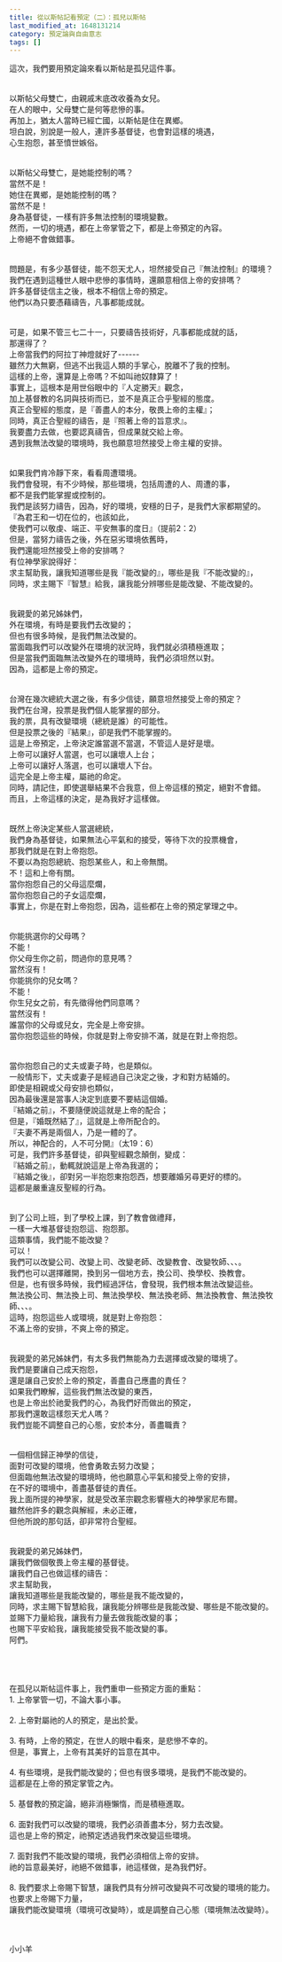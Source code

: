 ```yaml
---
title: 從以斯帖記看預定（二）：孤兒以斯帖
last_modified_at: 1648131214
category: 預定論與自由意志
tags: []
---
```


<div>這次，我們要用預定論來看以斯帖是孤兒這件事。</div>
<div> </div>
<div> </div>
<div>以斯帖父母雙亡，由親戚末底改收養為女兒。</div>
<div>在人的眼中，父母雙亡是何等悲慘的事。</div>
<div>再加上，猶太人當時已經亡國，以斯帖是住在異鄉。</div>
<div>坦白說，別說是一般人，連許多基督徒，也會對這樣的境遇，</div>
<div>心生抱怨，甚至憤世嫉俗。</div>
<div> </div>
<div> </div>
<div>以斯帖父母雙亡，是她能控制的嗎？</div>
<div>當然不是！</div>
<div>她住在異鄉，是她能控制的嗎？</div>
<div>當然不是！</div>
<div>身為基督徒，一樣有許多無法控制的環境變數。</div>
<div>然而，一切的境遇，都在上帝掌管之下，都是上帝預定的內容。</div>
<div>上帝絕不會做錯事。</div>
<div> </div>
<div> </div>
<div>問題是，有多少基督徒，能不怨天尤人，坦然接受自己『無法控制』的環境？</div>
<div>我們在遇到這種世人眼中悲慘的事情時，還願意相信上帝的安排嗎？</div>
<div>許多基督徒信主之後，根本不相信上帝的預定。</div>
<div>他們以為只要憑藉禱告，凡事都能成就。</div>
<div> </div>
<div> </div>
<div>可是，如果不管三七二十一，只要禱告技術好，凡事都能成就的話，</div>
<div>那還得了？</div>
<div>上帝當我們的阿拉丁神燈就好了------</div>
<div>雖然力大無窮，但逃不出我這人類的手掌心，脫離不了我的控制。</div>
<div>這樣的上帝，還算是上帝嗎？不如叫祂奴隸算了！</div>
<div>事實上，這根本是用世俗眼中的『人定勝天』觀念，</div>
<div>加上基督教的名詞與技術而已，並不是真正合乎聖經的態度。</div>
<div>真正合聖經的態度，是『善盡人的本分，敬畏上帝的主權』；</div>
<div>同時，真正合聖經的禱告，是『照著上帝的旨意求』。</div>
<div>我要盡力去做，也要認真禱告，但成果就交給上帝。</div>
<div>遇到我無法改變的環境時，我也願意坦然接受上帝主權的安排。</div>
<div> </div>
<div> </div>
<div>如果我們肯冷靜下來，看看周遭環境。</div>
<div>我們會發現，有不少時候，那些環境，包括周遭的人、周遭的事，</div>
<div>都不是我們能掌握或控制的。</div>
<div>我們是該努力禱告，因為，好的環境，安穩的日子，是我們大家都期望的。</div>
<div>『為君王和一切在位的，也該如此，</div>
<div>使我們可以敬虔、端正、平安無事的度日』（提前2：2）</div>
<div>但是，當努力禱告之後，外在惡劣環境依舊時，</div>
<div>我們還能坦然接受上帝的安排嗎？</div>
<div>有位神學家說得好：</div>
<div>求主幫助我，讓我知道哪些是我『能改變的』，哪些是我『不能改變的』，</div>
<div>同時，求主賜下『智慧』給我，讓我能分辨哪些是能改變、不能改變的。</div>
<div> </div>
<div> </div>
<div>我親愛的弟兄姊妹們，</div>
<div>外在環境，有時是要我們去改變的；</div>
<div>但也有很多時候，是我們無法改變的。</div>
<div>當面臨我們可以改變外在環境的狀況時，我們就必須積極進取；</div>
<div>但是當我們面臨無法改變外在的環境時，我們必須坦然以對。</div>
<div>因為，這都是上帝的預定。</div>
<div> </div>
<div> </div>
<div>台灣在幾次總統大選之後，有多少信徒，願意坦然接受上帝的預定？</div>
<div>我們在台灣，投票是我們個人能掌握的部分。</div>
<div>我的票，具有改變環境（總統是誰）的可能性。</div>
<div>但是投票之後的『結果』，卻是我們不能掌握的。</div>
<div>這是上帝預定，上帝決定誰當選不當選，不管這人是好是壞。</div>
<div>上帝可以讓好人當選，也可以讓壞人上台；</div>
<div>上帝可以讓好人落選，也可以讓壞人下台。</div>
<div>這完全是上帝主權，屬祂的命定。</div>
<div>同時，請記住，即使選舉結果不合我意，但上帝這樣的預定，絕對不會錯。</div>
<div>而且，上帝這樣的決定，是為我好才這樣做。</div>
<div> </div>
<div> </div>
<div>既然上帝決定某些人當選總統，</div>
<div>我們身為基督徒，如果無法心平氣和的接受，等待下次的投票機會，</div>
<div>那我們就是在對上帝抱怨。</div>
<div>不要以為抱怨總統、抱怨某些人，和上帝無關。</div>
<div>不！這和上帝有關。</div>
<div>當你抱怨自己的父母這麼爛，</div>
<div>當你抱怨自己的子女這麼爛，</div>
<div>事實上，你是在對上帝抱怨，因為，這些都在上帝的預定掌理之中。</div>
<div> </div>
<div> </div>
<div>你能挑選你的父母嗎？</div>
<div>不能！</div>
<div>你父母生你之前，問過你的意見嗎？</div>
<div>當然沒有！</div>
<div>你能挑你的兒女嗎？</div>
<div>不能！</div>
<div>你生兒女之前，有先徵得他們同意嗎？</div>
<div>當然沒有！</div>
<div>誰當你的父母或兒女，完全是上帝安排。</div>
<div>當你抱怨這些的時候，你就是對上帝安排不滿，就是在對上帝抱怨。</div>
<div> </div>
<div> </div>
<div>當你抱怨自己的丈夫或妻子時，也是類似。</div>
<div>一般情形下，丈夫或妻子是經過自己決定之後，才和對方結婚的。</div>
<div>即使是相親或父母安排也類似，</div>
<div>因為最後還是當事人決定到底要不要結這個婚。</div>
<div>『結婚之前』，不要隨便說這就是上帝的配合；</div>
<div>但是，『婚既然結了』，這就是上帝所配合的。</div>
<div>『夫妻不再是兩個人，乃是一體的了。</div>
<div>所以，神配合的，人不可分開』（太19：6）</div>
<div>可是，我們許多基督徒，卻與聖經觀念顛倒，變成：</div>
<div>『結婚之前』，動輒就說這是上帝為我選的；</div>
<div>『結婚之後』，卻對另一半抱怨東抱怨西，想要離婚另尋更好的標的。</div>
<div>這都是嚴重違反聖經的行為。</div>
<div> </div>
<div> </div>
<div>到了公司上班，到了學校上課，到了教會做禮拜，</div>
<div>一樣一大堆基督徒抱怨這、抱怨那。</div>
<div>這類事情，我們能不能改變？</div>
<div>可以！</div>
<div>我們可以改變公司、改變上司、改變老師、改變教會、改變牧師、、、。</div>
<div>我們也可以選擇離開，換到另一個地方去，換公司、換學校、換教會。</div>
<div>但是，也有很多時候，我們經過評估，會發現，我們根本無法改變這些。</div>
<div>無法換公司、無法換上司、無法換學校、無法換老師、無法換教會、無法換牧師、、、。</div>
<div>這時，抱怨這些人或環境，就是對上帝抱怨：</div>
<div>不滿上帝的安排，不爽上帝的預定。</div>
<div> </div>
<div> </div>
<div>我親愛的弟兄姊妹們，有太多我們無能為力去選擇或改變的環境了。</div>
<div>我們是要讓自己成天抱怨，</div>
<div>還是讓自己安於上帝的預定，善盡自己應盡的責任？</div>
<div>如果我們瞭解，這些我們無法改變的東西，</div>
<div>也是上帝出於祂愛我們的心，為我們好而做出的預定，</div>
<div>那我們還敢這樣怨天尤人嗎？</div>
<div>我們豈能不調整自己的心態，安於本分，善盡職責？</div>
<div> </div>
<div> </div>
<div>一個相信歸正神學的信徒，</div>
<div>面對可改變的環境，他會勇敢去努力改變；</div>
<div>但面臨他無法改變的環境時，他也願意心平氣和接受上帝的安排，</div>
<div>在不好的環境中，善盡基督徒的責任。</div>
<div>我上面所提的神學家，就是受改革宗觀念影響極大的神學家尼布爾。</div>
<div>雖然他許多的觀念與解經，未必正確，</div>
<div>但他所說的那句話，卻非常符合聖經。</div>
<div> </div>
<div> </div>
<div>我親愛的弟兄姊妹們，</div>
<div>讓我們做個敬畏上帝主權的基督徒。</div>
<div>讓我們自己也做這樣的禱告：</div>
<div>求主幫助我，</div>
<div>讓我知道哪些是我能改變的，哪些是我不能改變的，</div>
<div>同時，求主賜下智慧給我，讓我能分辨哪些是我能改變、哪些是不能改變的。</div>
<div>並賜下力量給我，讓我有力量去做我能改變的事；</div>
<div>也賜下平安給我，讓我能接受我不能改變的事。</div>
<div>阿們。</div>
<div> </div>
<div> </div>
<div> </div>
<div> </div>
<div>在孤兒以斯帖這件事上，我們重申一些預定方面的重點：</div>
<div>1.<span style="white-space:pre"> </span>上帝掌管一切，不論大事小事。</div>
<div> </div>
<div>2.<span style="white-space:pre"> </span>上帝對屬祂的人的預定，是出於愛。</div>
<div> </div>
<div>3. 有時，上帝的預定，在世人的眼中看來，是悲慘不幸的。</div>
<div>但是，事實上，上帝有其美好的旨意在其中。</div>
<div> </div>
<div>4. 有些環境，是我們能改變的；但也有很多環境，是我們不能改變的。</div>
<div>這都是在上帝的預定掌管之內。</div>
<div> </div>
<div>5. 基督教的預定論，絕非消極懶惰，而是積極進取。</div>
<div> </div>
<div>6. 面對我們可以改變的環境，我們必須善盡本分，努力去改變。</div>
<div>這也是上帝的預定，祂預定透過我們來改變這些環境。</div>
<div> </div>
<div>7. 面對我們不能改變的環境，我們必須相信上帝的安排。</div>
<div>祂的旨意最美好，祂絕不做錯事，祂這樣做，是為我們好。</div>
<div> </div>
<div>8. 我們要求上帝賜下智慧，讓我們具有分辨可改變與不可改變的環境的能力。</div>
<div>也要求上帝賜下力量，</div>
<div>讓我們能改變環境（環境可改變時），或是調整自己心態（環境無法改變時）。</div>
<div> </div>
<div> </div>
<div> </div>
<div>小小羊</div>
<div> </div>
